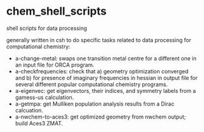 # chem_shell_scripts
shell scripts for data processing   

generally written in csh to do specific tasks related to data processing for computational chemistry: 

- a-change-metal: swaps one transition metal centre for a different one in an input file for ORCA program.  
- a-checkfrequencies: check that a) geometry optimization converged and b) for presence of imaginary frequencies in hessian in output file for several different popular computational chemistry programs.        
- a-eigenvec: get eigenvectors, their indices, and symmetry labels from a gamess-us calculation.    
- a-getmpa: get Mulliken population analysis results from a Dirac calcuation.       
- a-nwchem-to-aces3: get optimized geometry from nwchem output; build Aces3 ZMAT.      
